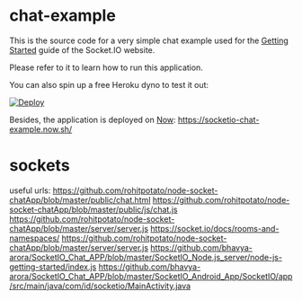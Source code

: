 # chat-example

This is the source code for a very simple chat example used for
the [Getting Started](http://socket.io/get-started/chat/) guide
of the Socket.IO website.

Please refer to it to learn how to run this application.

You can also spin up a free Heroku dyno to test it out:

[![Deploy](https://www.herokucdn.com/deploy/button.png)](https://heroku.com/deploy?template=https://github.com/socketio/chat-example)

Besides, the application is deployed on [Now](https://zeit.co/now): https://socketio-chat-example.now.sh/
# sockets 

useful urls:
https://github.com/rohitpotato/node-socket-chatApp/blob/master/public/chat.html
https://github.com/rohitpotato/node-socket-chatApp/blob/master/public/js/chat.js
https://github.com/rohitpotato/node-socket-chatApp/blob/master/server/server.js
https://socket.io/docs/rooms-and-namespaces/
https://github.com/rohitpotato/node-socket-chatApp/blob/master/server/server.js
https://github.com/bhavya-arora/SocketIO_Chat_APP/blob/master/SocketIO_Node.js_server/node-js-getting-started/index.js
https://github.com/bhavya-arora/SocketIO_Chat_APP/blob/master/SocketIO_Android_App/SocketIO/app/src/main/java/com/id/socketio/MainActivity.java
